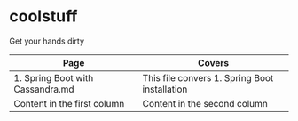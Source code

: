 # coolstuff
Get your hands dirty


Page | Covers
------------------------------ | -------------
1. Spring Boot with Cassandra.md | This file convers 1. Spring Boot installation
Content in the first column | Content in the second column
